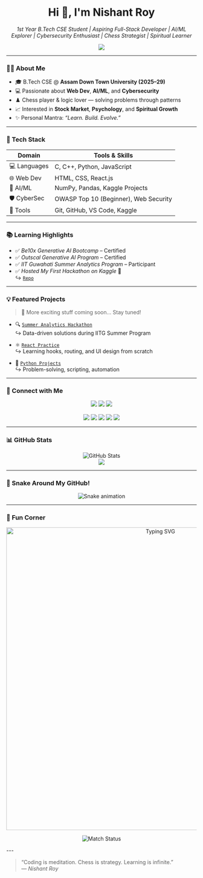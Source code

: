 <h1 align="center">Hi 👋, I'm Nishant Roy</h1>

<p align="center">
  <i>1st Year B.Tech CSE Student | Aspiring Full-Stack Developer | AI/ML Explorer | Cybersecurity Enthusiast | Chess Strategist | Spiritual Learner</i>
</p>

<p align="center">
  <img src="https://capsule-render.vercel.app/api?type=waving&color=gradient&height=100&section=header&text=Nishant%20Roy&fontAlign=center&fontColor=fff&fontSize=40" />
</p>

---

### 👨‍💻 About Me

- 🎓 B.Tech CSE @ **Assam Down Town University (2025–29)**
- 💻 Passionate about **Web Dev**, **AI/ML**, and **Cybersecurity**
- ♟️ Chess player & logic lover — solving problems through patterns
- 📈 Interested in **Stock Market**, **Psychology**, and **Spiritual Growth**
- ✨ Personal Mantra: _“Learn. Build. Evolve.”_

---

### 🚀 Tech Stack

| Domain         | Tools & Skills                                       |
|----------------|-------------------------------------------------------|
| 💻 Languages    | C, C++, Python, JavaScript                            |
| 🌐 Web Dev      | HTML, CSS, React.js                                   |
| 🤖 AI/ML        | NumPy, Pandas, Kaggle Projects                        |
| 🛡️ CyberSec     | OWASP Top 10 (Beginner), Web Security                 |
| 🔧 Tools        | Git, GitHub, VS Code, Kaggle                          |

---

### 📚 Learning Highlights

- ✅ *Be10x Generative AI Bootcamp* – Certified
- ✅ *Outscal Generative AI Program* – Certified
- ✅ *IIT Guwahati Summer Analytics Program* – Participant
- ✅ *Hosted My First Hackathon on Kaggle* 🎯  
  ↪️ [`Repo`](https://github.com/nishantroy449/SummerAnalytics-Hackathon)

---

### 💡 Featured Projects

> 🧠 More exciting stuff coming soon… Stay tuned!

- 🔍 [`Summer Analytics Hackathon`](https://github.com/nishantroy449/SummerAnalytics-Hackathon)  
  ↪️ Data-driven solutions during IITG Summer Program

- ⚛️ [`React Practice`](https://github.com/nishantroy449/react-practice)  
  ↪️ Learning hooks, routing, and UI design from scratch

- 🐍 [`Python Projects`](https://github.com/nishantroy449/python-projects)  
  ↪️ Problem-solving, scripting, automation

---

### 📌 Connect with Me

<p align="center">
  <a href="https://www.linkedin.com/in/nishantroy449"><img src="https://img.shields.io/badge/LinkedIn-blue?style=for-the-badge&logo=linkedin" /></a>
  <a href="https://github.com/nishantroy449"><img src="https://img.shields.io/badge/GitHub-black?style=for-the-badge&logo=github" /></a>
  <a href="mailto:roy.nishant449@gmail.com"><img src="https://img.shields.io/badge/Gmail-red?style=for-the-badge&logo=gmail&logoColor=white" /></a><br><br>
  <a href="https://www.instagram.com/_nisxant.13?igsh=aTlyMDk5ajlzOXJm"><img src="https://img.shields.io/badge/Instagram-E4405F?style=for-the-badge&logo=instagram&logoColor=white" /></a>
  <a href="https://x.com/SwaggerRoyyy"><img src="https://img.shields.io/badge/Twitter-1DA1F2?style=for-the-badge&logo=twitter&logoColor=white" /></a>
  <a href="https://in.pinterest.com/nishantroy449/"><img src="https://img.shields.io/badge/Pinterest-BD081C?style=for-the-badge&logo=pinterest&logoColor=white" /></a>
  <a href="https://www.reddit.com/user/Morgan3214"><img src="https://img.shields.io/badge/Reddit-FF4500?style=for-the-badge&logo=reddit&logoColor=white" /></a>
  <a href="https://m.facebook.com/profile.php?id=100054067237798"><img src="https://img.shields.io/badge/Facebook-1877F2?style=for-the-badge&logo=facebook&logoColor=white" /></a>
</p>

---

### 📊 GitHub Stats

<p align="center">
  <img src="https://github-readme-stats.vercel.app/api?username=nishantroy449&show_icons=true&theme=radical&border_radius=15" alt="GitHub Stats" />
  <br/>
  <img src="https://github-readme-streak-stats.herokuapp.com/?user=nishantroy449&theme=radical&border_radius=15" />
</p>

---

### 🐍 Snake Around My GitHub!

<p align="center">
  <img src="https://raw.githubusercontent.com/nishantroy449/nishantroy449/output/snake.svg" alt="Snake animation" />
</p>


---

### 🐾 Fun Corner

<p align="center">
  <img width="800" src="https://readme-typing-svg.herokuapp.com?font=Fira+Code&pause=1000&color=F75C7E&center=true&width=435&lines=🐕+Dogs+vs+Cats+⚽;⚽+Championship+Match!;🥅+Goal!+Goal!+Goal!+🥅" alt="Typing SVG" />
</p>
<div align="center">

  </div>
<p align="center">
  <img src="https://readme-typing-svg.herokuapp.com?font=Fira+Code&pause=1000&color=36BCF7&center=true&width=435&lines=Current+Match%3A+Overtime!;Dogs+Leading+3-2;Next+Goal+Wins!" alt="Match Status" />
</p>
---

> “Coding is meditation. Chess is strategy. Learning is infinite.”  
> — *Nishant Roy*
